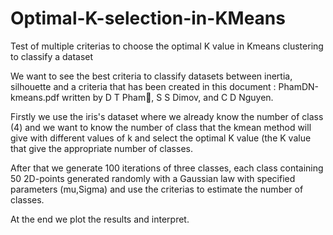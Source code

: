 # Optimal-K-selection-in-KMeans
Test of multiple criterias to choose the optimal K value in Kmeans clustering to classify a dataset

We want to see the best criteria to classify datasets between inertia, silhouette and a criteria that has been created in this document : PhamDN-kmeans.pdf written by D T Pham, S S Dimov, and C D Nguyen.

Firstly we use the iris's dataset where we already know the number of class (4) and we want to know the number of class that the kmean method will give with different values of k and select the optimal K value (the K value that give the appropriate number of classes.

After that we generate 100 iterations of three classes, each class containing 50 2D-points generated randomly with a Gaussian law with specified parameters (mu,Sigma) and use the criterias to estimate the number of classes.

At the end we plot the results and interpret.
